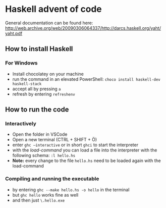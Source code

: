 # Haskell advent of code

General documentation can be found here: http://web.archive.org/web/20090306064337/http://darcs.haskell.org/yaht/yaht.pdf

## How to install Haskell

### For Windows

* Install chocolatey on your machine
* run the command in an elevated PowerShell: `choco install haskell-dev haskell-stack`
* accept all by pressing `a`
* refresh by entering `refreshenv`

## How to run the code

### Interactively

* Open the folder in VSCode
* Open a new terminal (CTRL + SHIFT + Ö)
* enter `ghc –interactive` or in short `ghci` to start the interpreter
* with the *load-command* you can load a file into the interpreter with the following schema: `:l hello.hs`
* **Note:** every change to the file `hello.hs` need to be loaded again with the load-command

### Compiling and running the executable

* by entering `ghc --make hello.hs -o hello` in the terminal
* but `ghc hello` works fine as well
* and then just `\.hello.exe`
